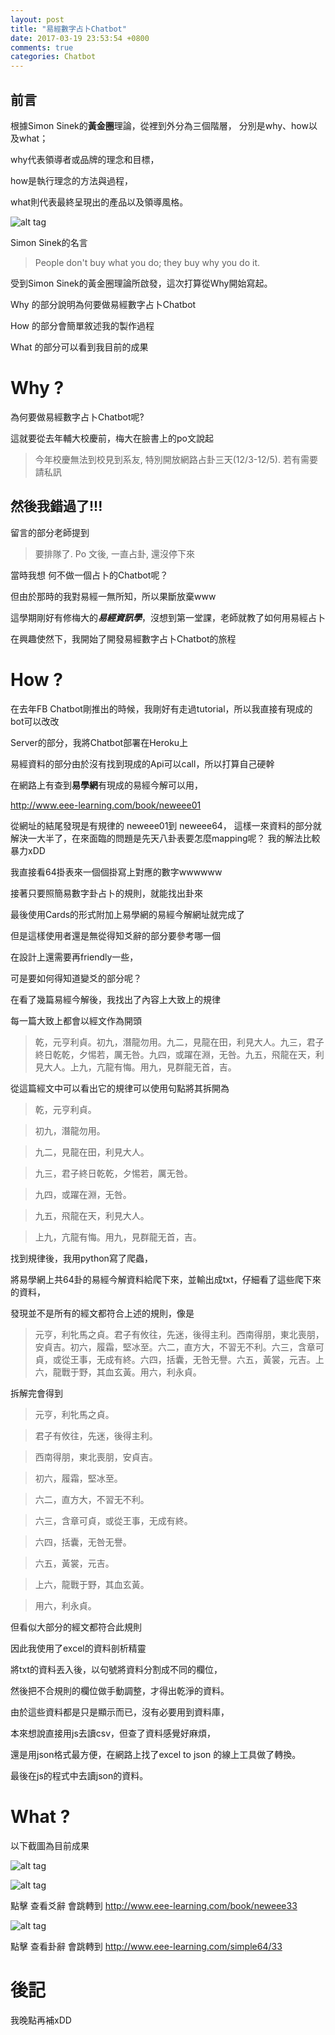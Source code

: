 ```yaml
---
layout: post
title: "易經數字占卜Chatbot"
date: 2017-03-19 23:53:54 +0800
comments: true
categories: Chatbot
---
```

## 前言
根據Simon Sinek的**黃金圈**理論，從裡到外分為三個階層，
分別是why、how以及what；

why代表領導者或品牌的理念和目標，

how是執行理念的方法與過程，

what則代表最終呈現出的產品以及領導風格。

![alt tag](https://static1.squarespace.com/static/53da8a0fe4b0d5d5360f89d8/t/5435ad12e4b0b2542430f8a0/1412803864140/The-Golden-Circle.jpg?format=750w)

Simon Sinek的名言

>People don't buy what you do; they buy why you do it.

受到Simon Sinek的黃金圈理論所啟發，這次打算從Why開始寫起。

Why 的部分說明為何要做易經數字占卜Chatbot

How 的部分會簡單敘述我的製作過程

What 的部分可以看到我目前的成果

# Why ?
為何要做易經數字占卜Chatbot呢?

這就要從去年輔大校慶前，梅大在臉書上的po文說起
> 今年校慶無法到校見到系友, 特別開放網路占卦三天(12/3-12/5). 若有需要請私訊

然後我錯過了!!!
-----
留言的部分老師提到
> 要排隊了. Po 文後, 一直占卦, 還沒停下來

當時我想 何不做一個占卜的Chatbot呢？

但由於那時的我對易經一無所知，所以果斷放棄www

這學期剛好有修梅大的***易經資訊學***，沒想到第一堂課，老師就教了如何用易經占卜

在興趣使然下，我開始了開發易經數字占卜Chatbot的旅程

# How ?
在去年FB Chatbot剛推出的時候，我剛好有走過tutorial，所以我直接有現成的bot可以改改

Server的部分，我將Chatbot部署在Heroku上

易經資料的部分由於沒有找到現成的Api可以call，所以打算自己硬幹

在網路上有查到**易學網**有現成的易經今解可以用，

http://www.eee-learning.com/book/neweee01

從網址的結尾發現是有規律的 neweee01到 neweee64，
這樣一來資料的部分就解決一大半了，在來面臨的問題是先天八卦表要怎麼mapping呢？ 我的解法比較暴力xDD

我直接看64掛表來一個個掛寫上對應的數字wwwwww

接著只要照簡易數字卦占卜的規則，就能找出卦來

最後使用Cards的形式附加上易學網的易經今解網址就完成了

但是這樣使用者還是無從得知爻辭的部分要參考哪一個

在設計上還需要再friendly一些，

可是要如何得知道變爻的部分呢？

在看了幾篇易經今解後，我找出了內容上大致上的規律

每一篇大致上都會以經文作為開頭
> 乾，元亨利貞。初九，潛龍勿用。九二，見龍在田，利見大人。九三，君子終日乾乾，夕惕若，厲无咎。九四，或躍在淵，无咎。九五，飛龍在天，利見大人。上九，亢龍有悔。用九，見群龍无首，吉。

從這篇經文中可以看出它的規律可以使用句點將其拆開為
>乾，元亨利貞。

>初九，潛龍勿用。

>九二，見龍在田，利見大人。

>九三，君子終日乾乾，夕惕若，厲无咎。

>九四，或躍在淵，无咎。

>九五，飛龍在天，利見大人。

>上九，亢龍有悔。用九，見群龍无首，吉。

找到規律後，我用python寫了爬蟲，

將易學網上共64卦的易經今解資料給爬下來，並輸出成txt，仔細看了這些爬下來的資料，

發現並不是所有的經文都符合上述的規則，像是
>元亨，利牝馬之貞。君子有攸往，先迷，後得主利。西南得朋，東北喪朋，安貞吉。初六，履霜，堅冰至。六二，直方大，不習无不利。六三，含章可貞，或從王事，无成有終。六四，括囊，无咎无譽。六五，黃裳，元吉。上六，龍戰于野，其血玄黃。用六，利永貞。

拆解完會得到

>元亨，利牝馬之貞。

>君子有攸往，先迷，後得主利。

>西南得朋，東北喪朋，安貞吉。

>初六，履霜，堅冰至。

>六二，直方大，不習无不利。

>六三，含章可貞，或從王事，无成有終。

>六四，括囊，无咎无譽。

>六五，黃裳，元吉。

>上六，龍戰于野，其血玄黃。

>用六，利永貞。

但看似大部分的經文都符合此規則

因此我使用了excel的資料剖析精靈

將txt的資料丟入後，以句號將資料分割成不同的欄位，

然後把不合規則的欄位做手動調整，才得出乾淨的資料。

由於這些資料都是只是顯示而已，沒有必要用到資料庫，

本來想說直接用js去讀csv，但查了資料感覺好麻煩，

還是用json格式最方便，在網路上找了excel to json
的線上工具做了轉換。

最後在js的程式中去讀json的資料。

# What ?
以下截圖為目前成果

![alt tag](https://s19.postimg.org/b402krsv7/2017_03_20_2_13_51.png)

![alt tag](https://s19.postimg.org/4incl0d0j/2017_03_20_2_40_13.png)

點擊 查看爻辭 會跳轉到 http://www.eee-learning.com/book/neweee33


![alt tag](https://s19.postimg.org/4wooklx43/2017_03_20_2_40_33.png)

點擊 查看卦辭 會跳轉到 http://www.eee-learning.com/simple64/33

# 後記

我晚點再補xDD
